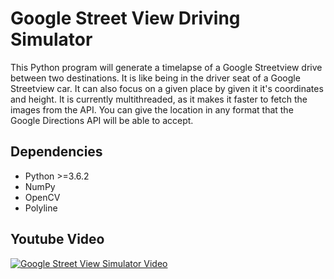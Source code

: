 # Google Street View Driving Simulator

This Python program will generate a timelapse of a Google Streetview drive between two destinations. It is like being in the driver seat of
a Google Streetview car. It can also focus on a given place by given it it's coordinates and height. It is currently multithreaded, as it makes it
faster to fetch the images from the API. You can give the location in any format that the Google Directions API will be able to accept.

## Dependencies

* Python >=3.6.2
* NumPy
* OpenCV
* Polyline


## Youtube Video
[![Google Street View Simulator Video](http://img.youtube.com/vi/fAqOCsqNV9k/0.jpg)](http://www.youtube.com/watch?v=fAqOCsqNV9k)
